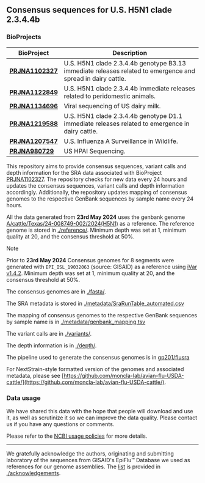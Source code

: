 ## Consensus sequences for U.S. H5N1 clade 2.3.4.4b

### BioProjects

| BioProject | Description |
| --- | --- |
| **[PRJNA1102327](https://www.ncbi.nlm.nih.gov/bioproject/PRJNA1102327)** | U.S. H5N1 clade 2.3.4.4b genotype B3.13 immediate releases related to emergence and spread in dairy cattle. |
| **[PRJNA1122849](https://www.ncbi.nlm.nih.gov/bioproject/PRJNA1122849)** | U.S. H5N1 clade 2.3.4.4b immediate releases related to peridomestic animals. |
| **[PRJNA1134696](https://www.ncbi.nlm.nih.gov/bioproject/PRJNA1134696)** | Viral sequencing of US dairy milk. |
| **[PRJNA1219588](https://www.ncbi.nlm.nih.gov/bioproject/PRJNA1219588)** | U.S. H5N1 clade 2.3.4.4b genotype D1.1 immediate releases related to emergence in dairy cattle. |
| **[PRJNA1207547](https://www.ncbi.nlm.nih.gov/bioproject/PRJNA1207547)** | U.S. Influenza A Surveillance in Wildlife. |
| **[PRJNA980729](https://www.ncbi.nlm.nih.gov/bioproject/PRJNA980729)** | US HPAI Sequencing. |

This repository aims to provide consensus sequences, variant calls and depth information for the SRA data associated with BioProject [PRJNA1102327](https://www.ncbi.nlm.nih.gov/bioproject/PRJNA1102327). The repository checks for new data every 24 hours and updates the consensus sequences, variant calls and depth information accordingly. Additionally, the repository updates mapping of consensus genomes to the respective GenBank sequences by sample name every 24 hours.

All the data generated from **23rd May 2024** uses the genbank genome [A/cattle/Texas/24-008749-002/2024(H5N1)](https://www.ncbi.nlm.nih.gov/nuccore/?term=A%2Fcattle%2FTexas%2F24-008749-002%2F2024(H5N1)) as a reference. The reference genome is stored in [./reference/](./reference). Minimum depth was set at 1, minimum quality at 20, and the consensus threshold at 50%.

> [!NOTE]
> Prior to **23rd May 2024** Consensus genomes for 8 segments were generated with `EPI_ISL_19032063` (source: GISAID) as a reference using [iVar v1.4.2](https://github.com/andersen-lab/ivar). Minimum depth was set at 1, minimum quality at 20, and the consensus threshold at 50%.

The consensus genomes are in [./fasta/](./fasta).

The SRA metadata is stored in [./metadata/SraRunTable_automated.csv](./metadata/SraRunTable_automated.csv)

The mapping of consensus genomes to the respective GenBank sequences by sample name is in [./metadata/genbank_mapping.tsv](./metadata/genbank_mapping.tsv)

The variant calls are in [./variants/](./variants).

The depth information is in [./depth/](./depth).

The pipeline used to generate the consensus genomes is in [gp201/flusra](https://github.com/gp201/flusra)

For NextStrain-style formatted version of the genomes and associated metadata,  please see [https://github.com/moncla-lab/avian-flu-USDA-cattle/](https://github.com/moncla-lab/avian-flu-USDA-cattle/).

### Data usage

We have shared this data with the hope that people will download and use it, as well as scrutinize it so we can improve the data quality. Please contact us if you have any questions or comments.

Please refer to the [NCBI usage policies]( https://www.ncbi.nlm.nih.gov/home/about/policies/) for more details.

---

We gratefully acknowledge the authors, originating and submitting laboratory of the sequences from GISAID's EpiFlu™ Database we used as references for our genome assemblies. The [list](./acknowledgements/gisaid_acknowledge_table_assemby_reference_sequences.xls) is provided in [./acknowledgements](./acknowledgements).
